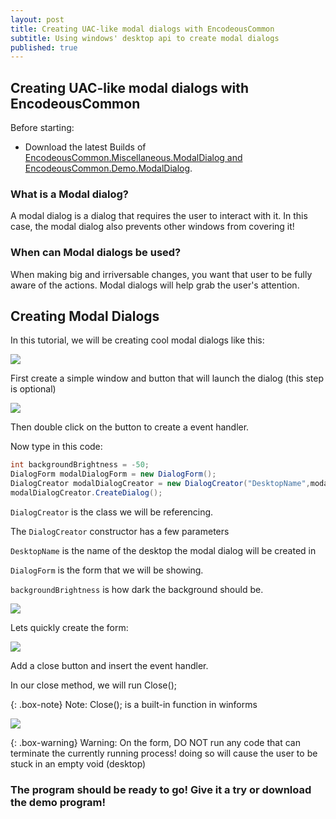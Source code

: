 ```yaml
---
layout: post
title: Creating UAC-like modal dialogs with EncodeousCommon
subtitle: Using windows' desktop api to create modal dialogs
published: true
---
```

## Creating UAC-like modal dialogs with EncodeousCommon
Before starting:
- Download the latest Builds of [EncodeousCommon.Miscellaneous.ModalDialog and EncodeousCommon.Demo.ModalDialog](https://ci.appveyor.com/project/Encodeous/encodeouscommon/build/artifacts).

### What is a Modal dialog?
A modal dialog is a dialog that requires the user to interact with it. In this case, the modal dialog also prevents other windows from covering it!

### When can Modal dialogs be used?
When making big and irriversable changes, you want that user to be fully aware of the actions. Modal dialogs will help grab the user's attention.



## Creating Modal Dialogs

In this tutorial, we will be creating cool modal dialogs like this:

![](https://i.imgur.com/TSC0YFR.png)



First create a simple window and button that will launch the dialog (this step is optional)

![](https://i.imgur.com/Cf2zUF5.png)

Then double click on the button to create a event handler.

Now type in this code:
~~~csharp
int backgroundBrightness = -50;
DialogForm modalDialogForm = new DialogForm();
DialogCreator modalDialogCreator = new DialogCreator("DesktopName",modalDialogForm, backgroundBrightness);
modalDialogCreator.CreateDialog();
~~~

`DialogCreator` is the class we will be referencing.

The `DialogCreator` constructor has a few parameters

`DesktopName` is the name of the desktop the modal dialog will be created in

`DialogForm` is the form that we will be showing.

`backgroundBrightness` is how dark the background should be.


![](https://i.imgur.com/atYa9Bc.png)


Lets quickly create the form:

![](https://i.imgur.com/wjNccVS.png)

Add a close button and insert the event handler.

In our close method, we will run Close();

{: .box-note}
Note: Close(); is a built-in function in winforms

![](https://i.imgur.com/RnXVxUH.png)


{: .box-warning} 
Warning: On the form, DO NOT run any code that can terminate the currently running process! doing so will cause the user to be stuck in an empty void (desktop)

### The program should be ready to go! Give it a try or download the demo program!
